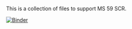 This is a collection of files to support MS 59 SCR. 

[![Binder](https://mybinder.org/badge_logo.svg)](https://mybinder.org/v2/git/https%3A%2F%2Fgithub.com%2Fscrippscollege%2FACS2/master)